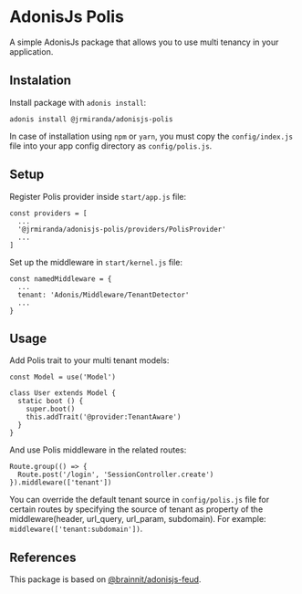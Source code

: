 # AdonisJs Polis
A simple AdonisJs package that allows you to use multi tenancy in your application.

## Instalation
Install package with `adonis install`:
```
adonis install @jrmiranda/adonisjs-polis
```
In case of installation using `npm` or `yarn`, you must copy the `config/index.js` file into your app config directory as `config/polis.js`.

## Setup
Register Polis provider inside `start/app.js` file:
```
const providers = [
  ...
  '@jrmiranda/adonisjs-polis/providers/PolisProvider'
  ...
]
```
Set up the middleware in `start/kernel.js` file:
```
const namedMiddleware = {
  ...
  tenant: 'Adonis/Middleware/TenantDetector'
  ...
}
```

## Usage
Add Polis trait to your multi tenant models:
```
const Model = use('Model')

class User extends Model {
  static boot () {
    super.boot()
    this.addTrait('@provider:TenantAware')
  }
}
```
And use Polis middleware in the related routes:
```
Route.group(() => {
  Route.post('/login', 'SessionController.create')
}).middleware(['tenant'])
```
You can override the default tenant source in `config/polis.js` file for certain routes by specifying the source of tenant as property of the middleware(header, url_query, url_param, subdomain). For example: `middleware(['tenant:subdomain'])`.

## References
This package is based on [@brainnit/adonisjs-feud](https://github.com/brainnit/adonisjs-feud).